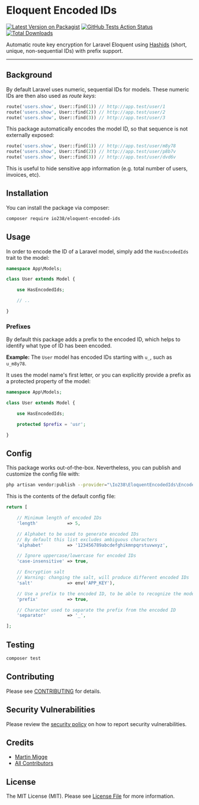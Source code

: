 # Eloquent Encoded IDs

[![Latest Version on Packagist](https://img.shields.io/packagist/v/io238/eloquent-encoded-ids.svg?label=Version)](https://packagist.org/packages/io238/eloquent-encoded-ids)
[![GitHub Tests Action Status](https://github.com/io238/eloquent-encoded-ids/workflows/Tests/badge.svg?branch=master)](https://github.com/io238/eloquent-encoded-ids/actions?query=workflow%3ATests+branch%3Amaster)
[![Total Downloads](https://img.shields.io/packagist/dt/io238/eloquent-encoded-ids.svg?label=Downloads)](https://packagist.org/packages/io238/eloquent-encoded-ids)

Automatic route key encryption for Laravel Eloquent using [Hashids](https://hashids.org/) (short, unique, non-sequential
IDs) with prefix support.

---

## Background

By default Laravel uses numeric, sequential IDs for models. These numeric IDs are then also used as _route keys_:

```php
route('users.show', User::find(1)) // http://app.test/user/1
route('users.show', User::find(2)) // http://app.test/user/2
route('users.show', User::find(3)) // http://app.test/user/3
```

This package automatically encodes the model ID, so that sequence is not externally exposed:

```php
route('users.show', User::find(1)) // http://app.test/user/m8y78
route('users.show', User::find(2)) // http://app.test/user/p8b7v
route('users.show', User::find(3)) // http://app.test/user/dvd6v
```

This is useful to hide sensitive app information (e.g. total number of users, invoices, etc).


## Installation

You can install the package via composer:

```bash
composer require io238/eloquent-encoded-ids
```

## Usage

In order to encode the ID of a Laravel model, simply add the `HasEncodedIds` trait to the model: 

```php
namespace App\Models;

class User extends Model {

    use HasEncodedIds;

    // ..

}
```

### Prefixes

By default this package adds a prefix to the encoded ID, which helps to identify what type of ID has been encoded.


**Example:** The `User` model has encoded IDs starting with `u_`, such as `u_m8y78`.

It uses the model name's first letter, or you can explicitly provide a prefix as a protected property of the model:

```php
namespace App\Models;

class User extends Model {

    use HasEncodedIds;

    protected $prefix = 'usr';

}
```

## Config

This package works out-of-the-box. Nevertheless, you can publish and customize the config file with:

```bash
php artisan vendor:publish --provider="\Io238\EloquentEncodedIds\EncodedIdsProvider" --tag="config"
```

This is the contents of the default config file:

```php
return [

    // Minimum length of encoded IDs
    'length'           => 5,

    // Alphabet to be used to generate encoded IDs
    // By default this list excludes ambiguous characters
    'alphabet'         => '123456789abcdefghikmnpqrstuvwxyz',

    // Ignore uppercase/lowercase for encoded IDs
    'case-insensitive' => true,

    // Encryption salt
    // Warning: changing the salt, will produce different encoded IDs
    'salt'             => env('APP_KEY'),

    // Use a prefix to the encoded ID, to be able to recognize the model that the ID belongs to
    'prefix'           => true,

    // Character used to separate the prefix from the encoded ID
    'separator'        => '_',

];
```

## Testing

```bash
composer test
```

## Contributing

Please see [CONTRIBUTING](.github/CONTRIBUTING.md) for details.

## Security Vulnerabilities

Please review the [security policy](../../security/policy) on how to report security vulnerabilities.

## Credits

- [Martin Migge](https://github.com/io238)
- [All Contributors](../../contributors)

## License

The MIT License (MIT). Please see [License File](LICENSE.md) for more information.
